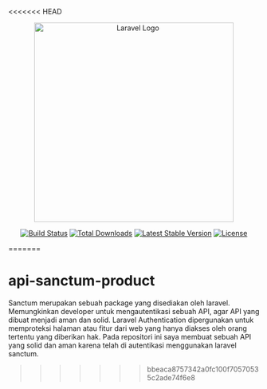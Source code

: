 <<<<<<< HEAD
<p align="center"><a href="https://laravel.com" target="_blank"><img src="https://raw.githubusercontent.com/laravel/art/master/logo-lockup/5%20SVG/2%20CMYK/1%20Full%20Color/laravel-logolockup-cmyk-red.svg" width="400" alt="Laravel Logo"></a></p>

<p align="center">
<a href="https://github.com/laravel/framework/actions"><img src="https://github.com/laravel/framework/workflows/tests/badge.svg" alt="Build Status"></a>
<a href="https://packagist.org/packages/laravel/framework"><img src="https://img.shields.io/packagist/dt/laravel/framework" alt="Total Downloads"></a>
<a href="https://packagist.org/packages/laravel/framework"><img src="https://img.shields.io/packagist/v/laravel/framework" alt="Latest Stable Version"></a>
<a href="https://packagist.org/packages/laravel/framework"><img src="https://img.shields.io/packagist/l/laravel/framework" alt="License"></a>
</p>

=======

# api-sanctum-product
Sanctum merupakan sebuah package yang disediakan oleh laravel. Memungkinkan developer untuk mengautentikasi sebuah API, agar API yang dibuat menjadi aman dan solid.
Laravel Authentication dipergunakan untuk memproteksi halaman atau fitur dari web yang hanya diakses oleh orang tertentu yang diberikan hak.
Pada repositori ini saya membuat sebuah API yang solid dan aman karena telah di autentikasi menggunakan laravel sanctum.

>>>>>>> bbeaca8757342a0fc100f70570535c2ade74f6e8
